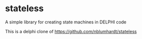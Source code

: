 # stateless
A simple library for creating state machines in DELPHI code

This is a delphi clone of https://github.com/nblumhardt/stateless
